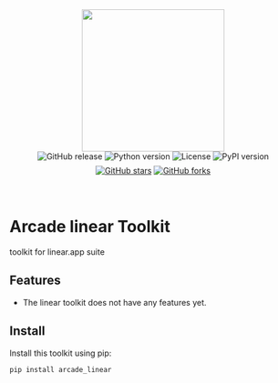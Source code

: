 <div style="display: flex; justify-content: center; align-items: center;">
  <img
    src="https://docs.arcade.dev/images/logo/arcade-logo.png"
    style="width: 250px;"
  >
</div>

<div style="display: flex; justify-content: center; align-items: center; margin-bottom: 8px;">
  <img src="https://img.shields.io/github/v/release/shubcodes/linear" alt="GitHub release" style="margin: 0 2px;">
  <img src="https://img.shields.io/badge/python-3.10+-blue.svg" alt="Python version" style="margin: 0 2px;">
  <img src="https://img.shields.io/badge/license-MIT-green.svg" alt="License" style="margin: 0 2px;">
  <img src="https://img.shields.io/pypi/v/arcade_linear" alt="PyPI version" style="margin: 0 2px;">
</div>
<div style="display: flex; justify-content: center; align-items: center;">
  <a href="https://github.com/shubcodes/linear" target="_blank">
    <img src="https://img.shields.io/github/stars/shubcodes/linear" alt="GitHub stars" style="margin: 0 2px;">
  </a>
  <a href="https://github.com/shubcodes/linear/fork" target="_blank">
    <img src="https://img.shields.io/github/forks/shubcodes/linear" alt="GitHub forks" style="margin: 0 2px;">
  </a>
</div>

<br>
<br>

# Arcade linear Toolkit

toolkit for linear.app suite

## Features

- The linear toolkit does not have any features yet.

## Install

Install this toolkit using pip:

```bash
pip install arcade_linear
```
